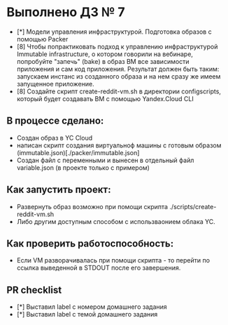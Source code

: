 # Выполнено ДЗ № 7

 - [*] Модели управления инфраструктурой. Подготовка образов с помощью Packer
 - [8] Чтобы попрактиковать подход к управлению инфраструктурой Immutable infrastructure, о котором говорили на вебинаре, попробуйте "запечь" (bake) в образ ВМ все зависимости приложения и сам код приложения. Результат должен быть таким: запускаем инстанс из созданного образа и на нем сразу же имеем запущенное приложение.
 - [8] Создайте скрипт create-reddit-vm.sh в директории configscripts, который будет создавать ВМ с помощью Yandex.Cloud CLI

## В процессе сделано:
 - Создан образ в YC Cloud
 - написан скрипт создания виртуальноф машины с готовым образом (immutable.json)[./packer/immutable.json]
 - Создан файл с переменными и вынесен в отдельный файл variable.json (в проекте только с примером)
## Как запустить проект:
 - Развернуть образ возможно при помощи скрипта ./scripts/create-reddit-vm.sh
 - Либо другим доступным способом с использваонием облака YC.

## Как проверить работоспособность:
 - Если VM разворачивалась при помощи скрипта - то перейти по ссылка выведенной в STDOUT после его завершения.

## PR checklist
 - [*] Выставил label с номером домашнего задания
 - [*] Выставил label с темой домашнего задания

